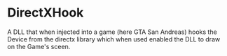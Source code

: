 # DirectXHook
A DLL that when injected into a game (here GTA San Andreas) hooks the Device from the directx library which when used enabled the DLL to draw on the Game's sceen.

